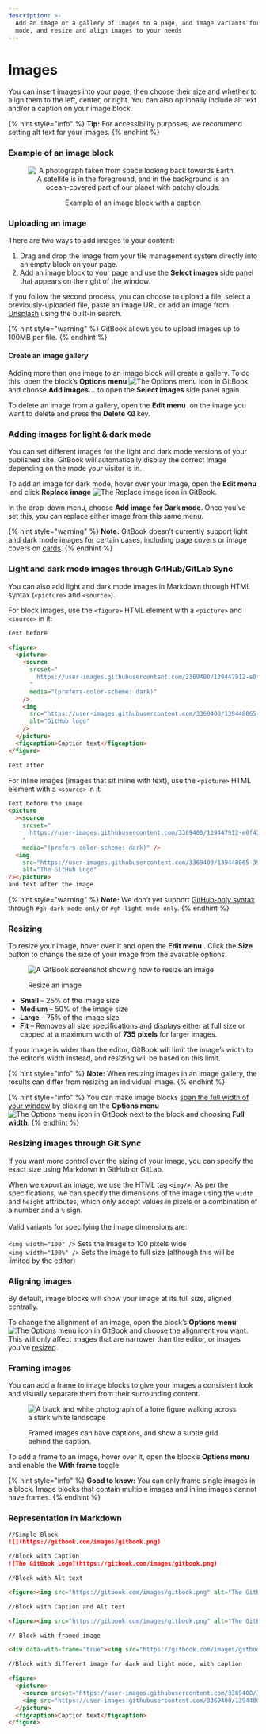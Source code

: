 ```yaml
---
description: >-
  Add an image or a gallery of images to a page, add image variants for dark
  mode, and resize and align images to your needs
---
```


# Images

You can insert images into your page, then choose their size and whether to align them to the left, center, or right. You can also optionally include alt text and/or a caption on your image block.

{% hint style="info" %}
**Tip:** For accessibility purposes, we recommend setting alt text for your images.
{% endhint %}

### Example of an image block <a href="#example-of-an-image-block" id="example-of-an-image-block"></a>

<div align="center"><figure><img src="https://images.unsplash.com/photo-1446776709462-d6b525c57bd3?crop=entropy&#x26;cs=srgb&#x26;fm=jpg&#x26;ixid=M3wxOTcwMjR8MHwxfHNlYXJjaHwyfHxzcGFjZXxlbnwwfHx8fDE3MzMxOTY5NTR8MA&#x26;ixlib=rb-4.0.3&#x26;q=85" alt="A photograph taken from space looking back towards Earth. A satellite is in the foreground, and in the background is an ocean-covered part of our planet with patchy clouds."><figcaption><p>Example of an image block with a caption</p></figcaption></figure></div>

### Uploading an image

There are two ways to add images to your content:

1. Drag and drop the image from your file management system directly into an empty block on your page.
2. [Add an image block](./#inserting-a-new-content-block) to your page and use the **Select images** side panel that appears on the right of the window.

If you follow the second process, you can choose to upload a file, select a previously-uploaded file, paste an image URL or add an image from [Unsplash](https://unsplash.com/) using the built-in search.

{% hint style="warning" %}
GitBook allows you to upload images up to 100MB per file.
{% endhint %}

#### Create an image gallery

Adding more than one image to an image block will create a gallery. To do this, open the block’s **Options menu** <picture><source srcset="../../.gitbook/assets/options_menu_icon_dark.svg" media="(prefers-color-scheme: dark)"><img src="../../.gitbook/assets/options_menu_icon_light.svg" alt="The Options menu icon in GitBook"></picture> and choose **Add images…** to open the **Select images** side panel again.

To delete an image from a gallery, open the **Edit menu** <picture><source srcset="../../.gitbook/assets/edit_icon_dark.svg" media="(prefers-color-scheme: dark)"><img src="../../.gitbook/assets/edit_icon_light.svg" alt=""></picture> on the image you want to delete and press the **Delete ⌫** key.

### Adding images for light & dark mode <a href="#light-and-dark-mode" id="light-and-dark-mode"></a>

You can set different images for the light and dark mode versions of your published site. GitBook will automatically display the correct image depending on the mode your visitor is in.

To add an image for dark mode, hover over your image, open the **Edit menu** <picture><source srcset="../../.gitbook/assets/edit_icon_dark.svg" media="(prefers-color-scheme: dark)"><img src="../../.gitbook/assets/edit_icon_light.svg" alt=""></picture> and click **Replace image** <picture><source srcset="../../.gitbook/assets/replace_image_icon_dark.svg" media="(prefers-color-scheme: dark)"><img src="../../.gitbook/assets/replace_image_icon_light.svg" alt="The Replace image icon in GitBook"></picture>.

In the drop-down menu, choose **Add image for Dark mode**. Once you’ve set this, you can replace either image from this same menu.

{% hint style="warning" %}
**Note:** GitBook doesn’t currently support light and dark mode images for certain cases, including page covers or image covers on [cards](cards.md).
{% endhint %}

### Light and dark mode images through GitHub/GitLab Sync <a href="#light-and-dark-mode-through-github-gitlab-sync" id="light-and-dark-mode-through-github-gitlab-sync"></a>

You can also add light and dark mode images in Markdown through HTML syntax (`<picture>` and `<source>`).

For block images, use the `<figure>` HTML element with a `<picture>` and `<source>` in it:

```html
Text before

<figure>
  <picture>
    <source
      srcset="
        https://user-images.githubusercontent.com/3369400/139447912-e0f43f33-6d9f-45f8-be46-2df5bbc91289.png
      "
      media="(prefers-color-scheme: dark)"
    />
    <img
      src="https://user-images.githubusercontent.com/3369400/139448065-39a229ba-4b06-434b-bc67-616e2ed80c8f.png"
      alt="GitHub logo"
    />
  </picture>
  <figcaption>Caption text</figcaption>
</figure>

Text after
```

For inline images (images that sit inline with text), use the `<picture>` HTML element with a `<source>` in it:

```html
Text before the image
<picture
  ><source
    srcset="
      https://user-images.githubusercontent.com/3369400/139447912-e0f43f33-6d9f-45f8-be46-2df5bbc91289.png
    "
    media="(prefers-color-scheme: dark)" />
  <img
    src="https://user-images.githubusercontent.com/3369400/139448065-39a229ba-4b06-434b-bc67-616e2ed80c8f.png"
    alt="The GitHub Logo"
/></picture>
and text after the image
```

{% hint style="warning" %}
**Note:** We don’t yet support [GitHub-only syntax](https://github.blog/changelog/2021-11-24-specify-theme-context-for-images-in-markdown/) through `#gh-dark-mode-only` or `#gh-light-mode-only`.
{% endhint %}

### Resizing

To resize your image, hover over it and open the **Edit menu** <picture><source srcset="../../.gitbook/assets/edit_icon_dark.svg" media="(prefers-color-scheme: dark)"><img src="../../.gitbook/assets/edit_icon_light.svg" alt=""></picture>. Click the **Size** button to change the size of your image from the available options.

<figure><img src="../../.gitbook/assets/10_01_25_image_resizing.svg" alt="A GitBook screenshot showing how to resize an image"><figcaption><p>Resize an image</p></figcaption></figure>

* **Small** – 25% of the image size
* **Medium** – 50% of the image size
* **Large** – 75% of the image size
* **Fit** – Removes all size specifications and displays either at full size or capped at a maximum width of **735** **pixels** for larger images.

If your image is wider than the editor, GitBook will limit the image’s width to the editor’s width instead, and resizing will be based on this limit.

{% hint style="info" %}
**Note:** When resizing images in an image gallery, the results can differ from resizing an individual image.
{% endhint %}

{% hint style="info" %}
You can make image blocks [span the full width of your window](./#full-width-blocks) by clicking on the **Options menu** <picture><source srcset="../../.gitbook/assets/options_menu_icon_dark.svg" media="(prefers-color-scheme: dark)"><img src="../../.gitbook/assets/options_menu_icon_light.svg" alt="The Options menu icon in GitBook"></picture> next to the block and choosing **Full width**.
{% endhint %}

### Resizing images through Git Sync

If you want more control over the sizing of your image, you can specify the exact size using Markdown in GitHub or GitLab.

When we export an image, we use the HTML tag `<img/>`. As per the specifications, we can specify the dimensions of the image using the `width` and `height` attributes, which only accept values in pixels or a combination of a number and a `%` sign.\
\
Valid variants for specifying the image dimensions are:\
\
`<img width="100" />` Sets the image to 100 pixels wide\
`<img width="100%" />` Sets the image to full size (although this will be limited by the editor)

### Aligning images

By default, image blocks will show your image at its full size, aligned centrally.

To change the alignment of an image, open the block’s **Options menu** <picture><source srcset="../../.gitbook/assets/options_menu_icon_dark.svg" media="(prefers-color-scheme: dark)"><img src="../../.gitbook/assets/options_menu_icon_light.svg" alt="The Options menu icon in GitBook"></picture> and choose the alignment you want. This will only affect images that are narrower than the editor, or images you’ve [resized](insert-images.md#resizing).

### Framing images

You can add a frame to image blocks to give your images a consistent look and visually separate them from their surrounding content.

<div data-with-frame="true"><figure><img src="../../.gitbook/assets/image-frame-demo@2x.jpg" alt="A black and white photograph of a lone figure walking across a stark white landscape"><figcaption><p>Framed images can have captions, and show a subtle grid behind the caption.</p></figcaption></figure></div>

To add a frame to an image, hover over it, open the block’s **Options menu** <picture><source srcset="../../.gitbook/assets/options_menu_icon_dark.svg" media="(prefers-color-scheme: dark)"><img src="../../.gitbook/assets/options_menu_icon_light.svg" alt=""></picture> and enable the **With frame** toggle.&#x20;

{% hint style="info" %}
**Good to know:** You can only frame single images in a block. Image blocks that contain multiple images and inline images cannot have frames.
{% endhint %}

### Representation in Markdown

```markdown
//Simple Block
![](https://gitbook.com/images/gitbook.png)

//Block with Caption
![The GitBook Logo](https://gitbook.com/images/gitbook.png)

//Block with Alt text

<figure><img src="https://gitbook.com/images/gitbook.png" alt="The GitBook Logo"></figure>

//Block with Caption and Alt text

<figure><img src="https://gitbook.com/images/gitbook.png" alt="The GitBook Logo"><figcaption><p>GitBook Logo</p></figcaption></figure>

// Block with framed image

<div data-with-frame="true"><img src="https://gitbook.com/images/gitbook.png" alt="The GitBook Logo"></div>

//Block with different image for dark and light mode, with caption

<figure>
  <picture>
    <source srcset="https://user-images.githubusercontent.com/3369400/139447912-e0f43f33-6d9f-45f8-be46-2df5bbc91289.png" media="(prefers-color-scheme: dark)">
    <img src="https://user-images.githubusercontent.com/3369400/139448065-39a229ba-4b06-434b-bc67-616e2ed80c8f.png" alt="GitHub logo">
  </picture>
  <figcaption>Caption text</figcaption>
</figure>
```
